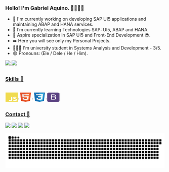 ### Hello! I'm Gabriel Aquino. 👋👨🏻‍💻

- 🔭 I'm currently working on developing SAP UI5 applications and maintaining ABAP and HANA services.
- 🌱 I’m currently learning Technologies SAP: UI5, ABAP and HANA.
- 🎯 Aspire specialization in SAP UI5 and Front-End Development 😍.
- ➡️ Here you will see only my Personal Projects.
- 👨🏻‍🎓 I'm university student in Systems Analysis and Development - 3/5.
- 😄 Pronouns: (Ele / Dele / He / Him).

<div>
  <a href="https://github.com/aquinogabrielbs">
  <img height="160em" src="https://github-readme-stats.vercel.app/api?username=aquinogabrielbs&show_icons=true&theme=tokyonight&include_all_commits=true&count_private=true"/>
  <img height="160em" src="https://github-readme-stats.vercel.app/api/top-langs/?username=aquinogabrielbs&layout=compact&langs_count=7&theme=tokyonight"/>
</div>
  
  ##
  
<h3> Skills 🚀 </h3>
  <div style="display: inline_block"><br>
     <img align="center" alt="Gabs-Js" height="30" width="40" src="https://raw.githubusercontent.com/devicons/devicon/master/icons/javascript/javascript-plain.svg">
     <img align="center" alt="Gabs-HTML" height="30" width="40" src="https://raw.githubusercontent.com/devicons/devicon/master/icons/html5/html5-original.svg">
     <img align="center" alt="Gabs-CSS" height="30" width="40" src="https://raw.githubusercontent.com/devicons/devicon/master/icons/css3/css3-original.svg">
     <img align="center" alt="Gabs-bootstrap" height="30" width="40" src="https://raw.githubusercontent.com/devicons/devicon/master/icons/bootstrap/bootstrap-plain.svg">
  </div>
 
##
  
<h3> Contact 📱 </h3>
 <div> 
   <a href="https://instagram.com/aquinogabrielbs" target="_blank"><img src="https://img.shields.io/badge/Instagram-E4405F?style=for-the-badge&logo=instagram&logoColor=white" target="_blank"></a>
   <a href="https://www.linkedin.com/in/gabriel-aquino777" target="_blank"><img src="https://img.shields.io/badge/-LinkedIn-%230077B5?style=for-the-badge&logo=linkedin&logoColor=white" target="_blank"></a>
   <a href="mailto:gabriel.pitty@hotmail.com" target="_blank"><img src="https://img.shields.io/badge/Microsoft_Outlook-0078D4?style=for-the-badge&logo=microsoft-outlook&logoColor=white" target="_blank"></a>
    <a href ="mailto:gabriel07aquino@gmail.com"><img src="https://img.shields.io/badge/-Gmail-%23333?style=for-the-badge&logo=gmail&logoColor=white" target="_blank"></a>
   
  ![Snake animation](https://github.com/aquinogabrielbs/aquinogabrielbs/blob/output/github-contribution-grid-snake.svg)
  
 </div>
